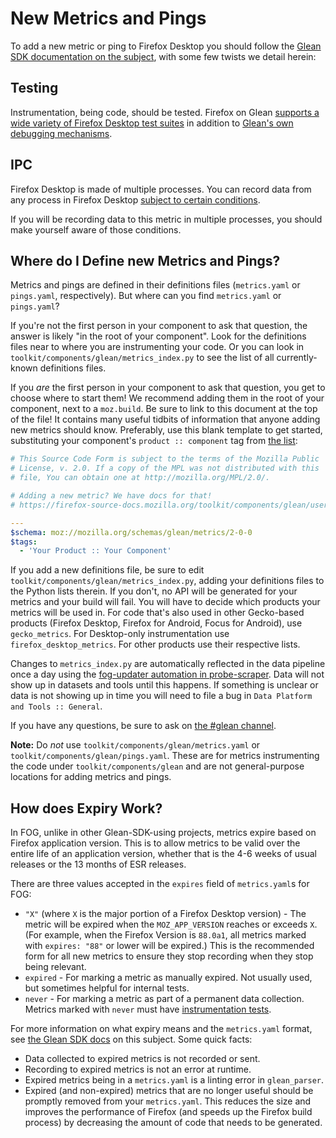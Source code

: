 # New Metrics and Pings

To add a new metric or ping to Firefox Desktop you should follow the
[Glean SDK documentation on the subject](https://mozilla.github.io/glean/book/user/adding-new-metrics.html),
with some few twists we detail herein:

## Testing

Instrumentation, being code, should be tested.
Firefox on Glean [supports a wide variety of Firefox Desktop test suites][instrumentation-tests]
in addition to [Glean's own debugging mechanisms][glean-debug].

## IPC

Firefox Desktop is made of multiple processes.
You can record data from any process in Firefox Desktop
[subject to certain conditions](../dev/ipc.md).

If you will be recording data to this metric in multiple processes,
you should make yourself aware of those conditions.

## Where do I Define new Metrics and Pings?

Metrics and pings are defined in their definitions files
(`metrics.yaml` or `pings.yaml`, respectively).
But where can you find `metrics.yaml` or `pings.yaml`?

If you're not the first person in your component to ask that question,
the answer is likely "in the root of your component".
Look for the definitions files near to where you are instrumenting your code.
Or you can look in
`toolkit/components/glean/metrics_index.py`
to see the list of all currently-known definitions files.

If you _are_ the first person in your component to ask that question,
you get to choose where to start them!
We recommend adding them in the root of your component, next to a `moz.build`.
Be sure to link to this document at the top of the file!
It contains many useful tidbits of information that anyone adding new metrics should know.
Preferably, use this blank template to get started,
substituting your component's `product :: component` tag from
[the list](https://searchfox.org/mozilla-central/source/toolkit/components/glean/tags.yaml):

```yaml
# This Source Code Form is subject to the terms of the Mozilla Public
# License, v. 2.0. If a copy of the MPL was not distributed with this
# file, You can obtain one at http://mozilla.org/MPL/2.0/.

# Adding a new metric? We have docs for that!
# https://firefox-source-docs.mozilla.org/toolkit/components/glean/user/new_definitions_file.html

---
$schema: moz://mozilla.org/schemas/glean/metrics/2-0-0
$tags:
  - 'Your Product :: Your Component'

```

If you add a new definitions file, be sure to edit
`toolkit/components/glean/metrics_index.py`,
adding your definitions files to the Python lists therein.
If you don't, no API will be generated for your metrics and your build will fail.
You will have to decide which products your metrics will be used in.
For code that's also used in other Gecko-based products (Firefox Desktop, Firefox for Android, Focus for Android), use `gecko_metrics`.
For Desktop-only instrumentation use `firefox_desktop_metrics`.
For other products use their respective lists.

Changes to `metrics_index.py` are automatically reflected in the data pipeline once a day
using the [fog-updater automation in probe-scraper](https://github.com/mozilla/probe-scraper/tree/main/fog-updater).
Data will not show up in datasets and tools until this happens.
If something is unclear or data is not showing up in time you will need to file a bug in
`Data Platform and Tools :: General`.

If you have any questions, be sure to ask on
[the #glean channel](https://chat.mozilla.org/#/room/#glean:mozilla.org).

**Note:** Do _not_ use `toolkit/components/glean/metrics.yaml`
or `toolkit/components/glean/pings.yaml`.
These are for metrics instrumenting the code under `toolkit/components/glean`
and are not general-purpose locations for adding metrics and pings.

## How does Expiry Work?

In FOG,
unlike in other Glean-SDK-using projects,
metrics expire based on Firefox application version.
This is to allow metrics to be valid over the entire life of an application version,
whether that is the 4-6 weeks of usual releases or the 13 months of ESR releases.

There are three values accepted in the `expires` field of `metrics.yaml`s for FOG:
* `"X"` (where `X` is the major portion of a Firefox Desktop version) -
  The metric will be expired when the `MOZ_APP_VERSION` reaches or exceeds `X`.
  (For example, when the Firefox Version is `88.0a1`,
  all metrics marked with `expires: "88"` or lower will be expired.)
  This is the recommended form for all new metrics to ensure they stop recording when they stop being relevant.
* `expired` - For marking a metric as manually expired.
  Not usually used, but sometimes helpful for internal tests.
* `never` - For marking a metric as part of a permanent data collection.
  Metrics marked with `never` must have
  [instrumentation tests](instrumentation_tests).

For more information on what expiry means and the
`metrics.yaml` format, see
[the Glean SDK docs](https://mozilla.github.io/glean/book/user/metric-parameters.html)
on this subject. Some quick facts:

* Data collected to expired metrics is not recorded or sent.
* Recording to expired metrics is not an error at runtime.
* Expired metrics being in a `metrics.yaml` is a linting error in `glean_parser`.
* Expired (and non-expired) metrics that are no longer useful should be promptly removed from your `metrics.yaml`.
  This reduces the size and improves the performance of Firefox
  (and speeds up the Firefox build process)
  by decreasing the amount of code that needs to be generated.

[instrumentation-tests]: ./instrumentation_tests
[glean-debug]: https://mozilla.github.io/glean/book/reference/debug/index.html
